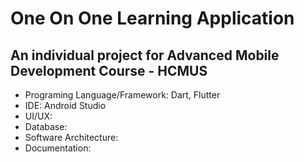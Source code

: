 # One On One Learning Application
## An individual project for Advanced Mobile Development Course - HCMUS
- Programing Language/Framework: Dart, Flutter
- IDE: Android Studio
- UI/UX:
- Database:
- Software Architecture:
- Documentation:
